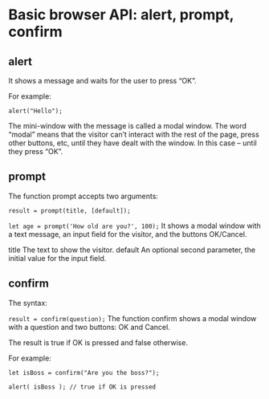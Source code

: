 # Basic browser API: alert, prompt, confirm

## alert
It shows a message and waits for the user to press “OK”.

For example:

`alert("Hello");`

The mini-window with the message is called a modal window. The word “modal” means that the visitor can’t interact with the rest of the page, press other buttons, etc, until they have dealt with the window. In this case – until they press “OK”.


## prompt
The function prompt accepts two arguments:

``result = prompt(title, [default]);``

``let age = prompt('How old are you?', 100);``
It shows a modal window with a text message, an input field for the visitor, and the buttons OK/Cancel.

title
The text to show the visitor.
default
An optional second parameter, the initial value for the input field.

## confirm
The syntax:

``result = confirm(question);``
The function confirm shows a modal window with a question and two buttons: OK and Cancel.

The result is true if OK is pressed and false otherwise.

For example:
```
let isBoss = confirm("Are you the boss?");

alert( isBoss ); // true if OK is pressed
```
